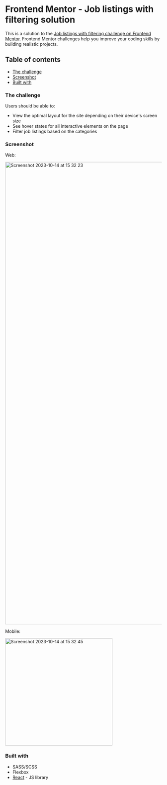 # Frontend Mentor - Job listings with filtering solution

This is a solution to the [Job listings with filtering challenge on Frontend Mentor](https://www.frontendmentor.io/challenges/job-listings-with-filtering-ivstIPCt). Frontend Mentor challenges help you improve your coding skills by building realistic projects. 

## Table of contents
  - [The challenge](#the-challenge)
  - [Screenshot](#screenshot)
  - [Built with](#built-with)

### The challenge

Users should be able to:

- View the optimal layout for the site depending on their device's screen size
- See hover states for all interactive elements on the page
- Filter job listings based on the categories

### Screenshot
Web:

<img width="1488" alt="Screenshot 2023-10-14 at 15 32 23" src="https://github.com/itsyanQA/fm-job-listings/assets/95849693/7b7d2918-9519-4840-89ca-664d14023724">

Mobile:

<img width="345" alt="Screenshot 2023-10-14 at 15 32 45" src="https://github.com/itsyanQA/fm-job-listings/assets/95849693/b9db224c-d8bc-48e9-9137-69a3a980cbfb">

### Built with

- SASS/SCSS
- Flexbox
- [React](https://reactjs.org/) - JS library

